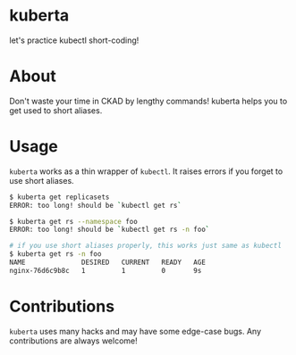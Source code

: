 # kuberta
let's practice kubectl short-coding!

# About

Don't waste your time in CKAD by lengthy commands! kuberta helps you to get used to short aliases.

# Usage

`kuberta` works as a thin wrapper of `kubectl`. It raises errors if you forget to use short aliases.

```bash
$ kuberta get replicasets
ERROR: too long! should be `kubectl get rs`

$ kuberta get rs --namespace foo
ERROR: too long! should be `kubectl get rs -n foo`

# if you use short aliases properly, this works just same as kubectl
$ kuberta get rs -n foo
NAME              DESIRED   CURRENT   READY   AGE
nginx-76d6c9b8c   1         1         0       9s
```

# Contributions

`kuberta` uses many hacks and may have some edge-case bugs. Any contributions are always welcome!
